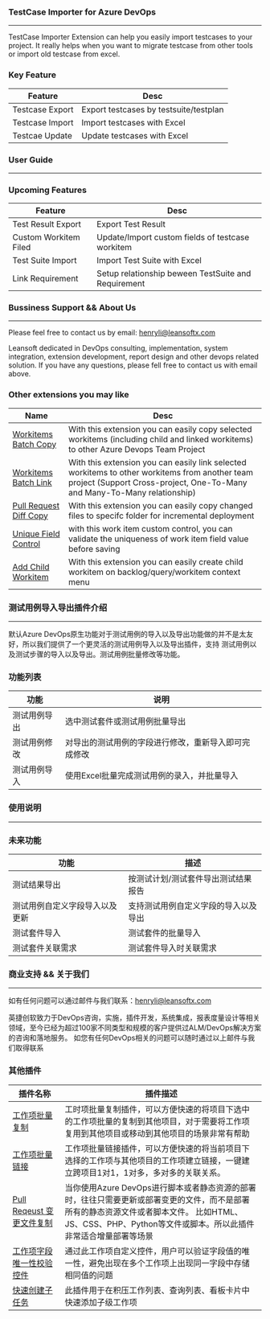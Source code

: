 


### TestCase Importer for Azure DevOps
---

TestCase Importer Extension can help you easily import testcases to your project. It really helps when you want to migrate testcase from other tools or import old testcase from excel.


### Key Feature

|  Feature | Desc  |
| ------------ | ------------ |
| Testcase Export  | Export testcases by testsuite/testplan |
| Testcase Import  | Import testcases with Excel  |
| Testcae Update | Update testcases with Excel |

### User Guide
---



###  Upcoming Features

|  Feature | Desc  |
| ------------ | ------------ |
| Test Result Export  | Export Test Result  |
| Custom Workitem Filed | Update/Import custom fields of testcase workitem |
| Test Suite Import | Import Test Suite with Excel |
| Link Requirement | Setup relationship beween TestSuite and Requirement|

### Bussiness Support && About Us
---
Please feel free to contact us by email: henryli@leansoftx.com

Leansoft dedicated in DevOps consulting, implementation, system integration, extension development, report design and other devops related solution. If you have any questions, please fell free to contact us with email above.

### Other extensions you may like

|  Name | Desc  |
| ------------ | ------------ |
| [Workitems Batch Copy](https://marketplace.visualstudio.com/items?itemName=leansoftx.ads-extension-batch-copy-wits)  | With this extension you can easily copy selected workitems (including child and linked workitems) to other Azure Devops Team Project |
| [Workitems Batch Link](https://marketplace.visualstudio.com/items?itemName=leansoftx.ads-extension-workitem-batch-link&ssr=false#overview)  | With this extension you can easily link selected workitems to other workitems from another team project (Support Cross-project, One-To-Many and Many-To-Many relationship)|
| [Pull Request Diff Copy](https://marketplace.visualstudio.com/items?itemName=leansoftx.pull-request-diff-copy)   | With this extension you can easily copy changed files to specifc folder for incremental deployment |
| [Unique Field Control](https://marketplace.visualstudio.com/items?itemName=leansoftx.ads-extension-field-validate)   | with this work item custom control, you can validate the uniqueness of work item field value before saving |
| [Add Child Workitem](https://marketplace.visualstudio.com/items?itemName=leansoftx.tfs-extension-add-child-wit)   | With this extension you can easily create child workitem on backlog/query/workitem context menu |



### 测试用例导入导出插件介绍
---

默认Azure DevOps原生功能对于测试用例的导入以及导出功能做的并不是太友好，所以我们提供了一个更灵活的测试用例导入以及导出插件，支持
测试用例以及测试步骤的导入以及导出。测试用例批量修改等功能。


### 功能列表

|  功能 | 说明  |
| ------------ | ------------ |
| 测试用例导出  | 选中测试套件或测试用例批量导出  |
| 测试用例修改 |  对导出的测试用例的字段进行修改，重新导入即可完成修改 |
| 测试用例导入 | 使用Excel批量完成测试用例的录入，并批量导入 |


### 使用说明
---


###  未来功能

|  功能 | 描述  |
| ------------ | ------------ |
| 测试结果导出  | 按测试计划/测试套件导出测试结果报告  |
| 测试用例自定义字段导入以及更新 | 支持测试用例自定义字段的导入以及导出 |
| 测试套件导入 | 测试套件的批量导入 |
| 测试套件关联需求 | 测试套件导入时关联需求 |

### 商业支持 && 关于我们
---
如有任何问题可以通过邮件与我们联系：henryli@leansoftx.com

英捷创软致力于DevOps咨询，实施，插件开发，系统集成，报表度量设计等相关领域，至今已经为超过100家不同类型和规模的客户提供过ALM/DevOps解决方案的咨询和落地服务。 如您有任何DevOps相关的问题可以随时通过以上邮件与我们取得联系


### 其他插件

|  插件名称 | 插件描述  |
| ------------ | ------------ |
| [工作项批量复制](https://marketplace.visualstudio.com/items?itemName=leansoftx.ads-extension-batch-copy-wits)  | 工时项批量复制插件，可以方便快速的将项目下选中的工作项批量的复制到其他项目，对于需要将工作项复用到其他项目或移动到其他项目的场景非常有帮助 |
| [工作项批量链接](https://marketplace.visualstudio.com/items?itemName=leansoftx.ads-extension-workitem-batch-link)  | 工作项批量链接插件，可以方便快速的将当前项目下选择的工作项与其他项目的工作项建立链接，一键建立跨项目1对1，1对多，多对多的关联关系。 |
| [Pull Reqeust 变更文件复制](https://marketplace.visualstudio.com/items?itemName=leansoftx.pull-request-diff-copy)   | 当你使用Azure DevOps进行脚本或者静态资源的部署时，往往只需要更新或部署变更的文件，而不是部署所有的静态资源文件或者脚本文件。 比如HTML、JS、CSS、PHP、Python等文件或脚本。所以此插件非常适合增量部署等场景 |
| [工作项字段唯一性校验控件](https://marketplace.visualstudio.com/items?itemName=leansoftx.ads-extension-field-validate)   | 通过此工作项自定义控件，用户可以验证字段值的唯一性，避免出现在多个工作项上出现同一字段中存储相同值的问题 |
| [快速创建子任务](https://marketplace.visualstudio.com/items?itemName=leansoftx.tfs-extension-add-child-wit)   | 此插件用于在积压工作列表、查询列表、看板卡片中快速添加子级工作项 |
